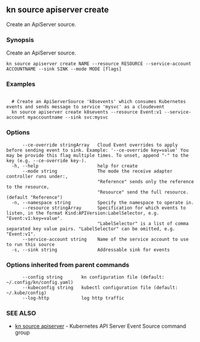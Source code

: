 ## kn source apiserver create

Create an ApiServer source.

### Synopsis

Create an ApiServer source.

```
kn source apiserver create NAME --resource RESOURCE --service-account ACCOUNTNAME --sink SINK --mode MODE [flags]
```

### Examples

```

  # Create an ApiServerSource 'k8sevents' which consumes Kubernetes events and sends message to service 'mysvc' as a cloudevent
  kn source apiserver create k8sevents --resource Event:v1 --service-account myaccountname --sink svc:mysvc
```

### Options

```
      --ce-override stringArray   Cloud Event overrides to apply before sending event to sink. Example: '--ce-override key=value' You may be provide this flag multiple times. To unset, append "-" to the key (e.g. --ce-override key-).
  -h, --help                      help for create
      --mode string               The mode the receive adapter controller runs under:,
                                  "Reference" sends only the reference to the resource,
                                  "Resource" send the full resource. (default "Reference")
  -n, --namespace string          Specify the namespace to operate in.
      --resource stringArray      Specification for which events to listen, in the format Kind:APIVersion:LabelSelector, e.g. "Event:v1:key=value".
                                  "LabelSelector" is a list of comma separated key value pairs. "LabelSelector" can be omitted, e.g. "Event:v1".
      --service-account string    Name of the service account to use to run this source
  -s, --sink string               Addressable sink for events
```

### Options inherited from parent commands

```
      --config string       kn configuration file (default: ~/.config/kn/config.yaml)
      --kubeconfig string   kubectl configuration file (default: ~/.kube/config)
      --log-http            log http traffic
```

### SEE ALSO

* [kn source apiserver](kn_source_apiserver.md)	 - Kubernetes API Server Event Source command group

